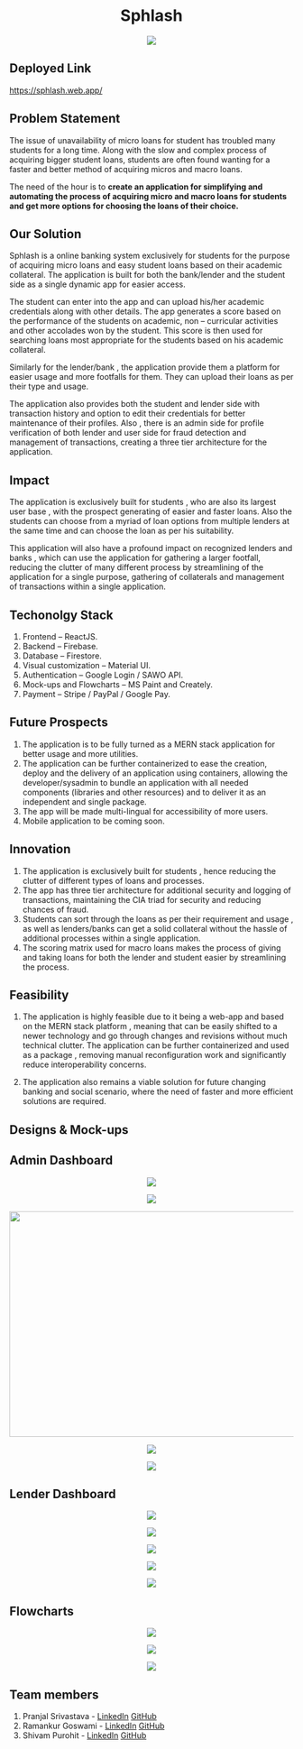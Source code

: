 <h1 align="center">Sphlash</h1>

<p align="center"><img src="./SPHLASH.png" /> </p>

## Deployed Link
https://sphlash.web.app/


## Problem Statement
<p>The issue of unavailability of micro loans for student has troubled many students for a long time. Along with the slow and complex process of acquiring bigger student loans, students are often found wanting for a faster and better method of acquiring micros and macro loans.</p>
<p>The need of the hour is to <b>create an application for simplifying and automating the process of acquiring micro and macro loans for students and get more options for choosing the loans of their choice.</b></p>

## Our Solution
<p>Sphlash is a online banking system exclusively for students for the purpose of acquiring micro loans and easy student loans based on their academic collateral. The application is built for both the bank/lender and the student side as a single dynamic app for easier access.</p>
<p>The student can enter into the app and can upload his/her academic credentials along with other details. The app generates a score based on the performance of the students on academic, non – curricular activities and other accolades won by the student. This score is then used for searching loans most appropriate for the students based on his academic collateral.</p>
<p>Similarly for the lender/bank , the application provide them a platform for easier usage and more footfalls for them. They can upload their loans as per their type and usage.</p>
<p>The application also provides both the student and lender side with transaction history and option to edit their credentials for better maintenance of their profiles. Also , there is an admin side for profile verification of both lender and user side for fraud detection and management of transactions, creating a three tier architecture for the application.</p>


## Impact

<p> The application is exclusively built for students , who are also its largest user base , with the prospect generating of easier and faster loans. Also the students can choose from a myriad of loan options from multiple lenders at the same time and can choose the loan as per his suitability.</p>
<p>This application will also have a profound impact on recognized lenders and banks , which can use the application for gathering a larger footfall, reducing the clutter of many different process by streamlining of the application for a single purpose, gathering of collaterals and management of transactions within a single application.</p>


## Techonolgy Stack
1. Frontend – ReactJS.
2. Backend – Firebase.
3. Database – Firestore.
4. Visual customization – Material UI.
5. Authentication – Google Login / SAWO API.
6. Mock-ups and Flowcharts – MS Paint and Creately.
7. Payment – Stripe / PayPal / Google Pay.


## Future Prospects

1. The application is to be fully turned as a MERN stack application for better usage and more utilities.
2. The application can be further containerized to ease the creation, deploy and the delivery of an application using containers, allowing the developer/sysadmin to bundle an application with all needed components (libraries and other resources) and to deliver it as an independent and single package.
3. The app will be made multi-lingual for accessibility of more users.
4. Mobile application to be coming soon.


## Innovation
1. The application is exclusively built for students , hence reducing the clutter of different types of loans and processes.
2. The app has three tier architecture for additional security and logging of transactions, maintaining the CIA triad for security and reducing chances of fraud.
3. Students can sort through the loans as per their requirement and usage , as well as lenders/banks can get a solid collateral without the hassle of additional processes within a single application.
4. The scoring matrix used for macro loans makes the process of giving and taking loans for both the lender and student easier by streamlining the process.


## Feasibility

1. The application is highly feasible due to it being a web-app and based on the MERN stack platform , meaning that can be easily shifted to a newer technology and go through changes and revisions without much technical clutter. The application can be further containerized and used as a package , removing manual reconfiguration work and significantly reduce interoperability concerns.

2. The application also remains a viable solution for future changing banking and social scenario, where the need of faster and more efficient solutions are required. 

## Designs & Mock-ups
## Admin Dashboard

<p align="center"><img src="./Design-Mockups/Admin-Dashboard/Admin-Dashboard.jpg" /></p>
<p align="center"><img src="./Design-Mockups/Admin-Dashboard/Profile-Verification.jpg" /></p>
<p align="center"><img src="./Design-Mockups/Admin-Dashboard/Transaction-History.jpg" height=400 width=800 /></p>
<p align="center"><img src="./Design-Mockups/Admin-Dashboard/View-Loans.jpg" /></p>
<p align="center"><img src="./Design-Mockups/Admin-Dashboard/View-Requests.jpg" /></p>

## Lender Dashboard

<p align="center"><img src="./Design-Mockups/Lender-Dashboard/Lender-Dashboard.jpg" /></p>
<p align="center"><img src="./Design-Mockups/Lender-Dashboard/Lender-Profile.jpg" /></p>
<p align="center"><img src="./Design-Mockups/Lender-Dashboard/Lender-Transaction-History.jpg" /></p>
<p align="center"><img src="./Design-Mockups/Lender-Dashboard/Loans.jpg" /></p>
<p align="center"><img src="./Design-Mockups/Lender-Dashboard/Lender-ViewRequests.jpg" /></p>


## Flowcharts

<p align="center"><img src="./Flowcharts/Main-workflow.jpg" /></p>
<p align="center"><img src="./Flowcharts/Admin-Flowchart.jpg" /></p>
<p align="center"><img src="./Flowcharts/LaonType-ScoringMatrix.jpg" /></p>


## Team members

1. Pranjal Srivastava - [LinkedIn](https://www.linkedin.com/in/pranjal-srivastava-801a9a152/) [GitHub](https://github.com/pranjals149)
2. Ramankur Goswami - [LinkedIn](https://www.linkedin.com/in/ramankurgoswami/) [GitHub](https://github.com/RamankurGoswami)
3. Shivam Purohit - [LinkedIn](https://www.linkedin.com/in/shivam-purohit-0930381aa/) [GitHub](https://github.com/ShivamPurohit)
